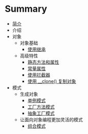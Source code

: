 # Summary

* [简介](README.md)
* 介绍
* 对象
    * 对象基础
        * [使用继承](object/use_extends.md)
    * 高级特性
        * [静态方法和属性](advanced/static.md)
        * [常量属性](advanced/const.md)
        * [使用拦截器](advanced/interceptor.md)
        * [使用 __clone() 复制对象](advanced/clone.md)
* 模式
    * 生成对象
        * [单例模式](mode/new/single.md)
        * [工厂方法模式](mode/new/factory.md)
        * [抽象工厂模式](mode/new/abstract-factory.md)
    * 让面向对象编程更加灵活的模式
        * [组合模式](mode/flexible/composite.md)
